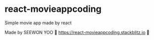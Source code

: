# react-movieappcoding
Simple movie app made by react

Made by SEEWON YOO
 🔶 https://react-movieappcoding.stackblitz.io 🔶
